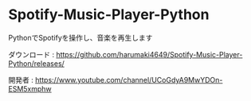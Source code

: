 # Spotify-Music-Player-Python
PythonでSpotifyを操作し、音楽を再生します

ダウンロード : 
https://github.com/harumaki4649/Spotify-Music-Player-Python/releases/

開発者 : 
https://www.youtube.com/channel/UCoGdyA9MwYDOn-ESM5xmphw
